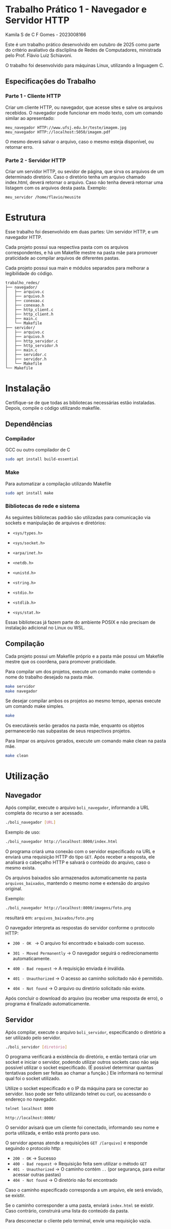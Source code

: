 # Trabalho Prático 1 - Navegador e Servidor HTTP
Kamila S de C F Gomes - 2023008166

Este é um trabalho prático desenvolvido em outubro de 2025 como parte do critério avaliativo da discliplina de Redes de Computadores, ministrada pelo Prof. Flávio Luiz Schiavoni.

O trabalho foi desenvolvido para máquinas Linux, utilizando a linguagem C.

## Especificações do Trabalho
### Parte 1 - Cliente HTTP

Criar um cliente HTTP, ou navegador, que acesse sites e salve os arquivos recebidos. O navegador pode funcionar em modo texto, com um comando similar ao apresentado:

```
meu_navegador HTTP://www.ufsj.edu.br/teste/imagem.jpg
meu_navegador HTTP://localhost:5050/imagem.pdf
```

O mesmo deverá salvar o arquivo, caso o mesmo esteja disponível, ou retornar erro.

### Parte 2 - Servidor HTTP

Criar um servidor HTTP, ou sevidor de página, que sirva os arquivos de um determinado diretório. Caso o diretório tenha um arquivo chamado index.html, deverá retornar o arquivo. Caso não tenha deverá retornar uma listagem com os arquivos desta pasta. Exemplo:

```
meu_servidor /home/flavio/meusite
```

# Estrutura
Esse trabalho foi desenvolvido em duas partes: Um servidor HTTP, e um navegador HTTP.

Cada projeto possui sua respectiva pasta com os arquivos correspondentes, e há um Makefile mestre na pasta mãe para promover praticidade ao compilar arquivos de diferentes pastas.

Cada projeto possui sua main e módulos separados para melhorar a legibilidade do código.

```
trabalho_redes/
├── navegador/
│   ├── arquivo.c
│   ├── arquivo.h
│   ├── conexao.c
│   ├── conexao.h
│   ├── http_client.c
│   ├── http_client.h
│   ├── main.c
│   └── Makefile
├── servidor/
│   ├── arquivo.c
│   ├── arquivo.h
│   ├── http_servidor.c
│   ├── http_servidor.h
│   ├── main.c
│   ├── servidor.c
│   ├── servidor.h
│   └── Makefile
└── Makefile
```

# Instalação

Certifique-se de que todas as bibliotecas necessárias estão instaladas.
Depois, compile o código utilizando makefile.

## Dependências
### Compilador
GCC ou outro compilador de C
```bash
sudo apt install build-essential
```
### Make
Para automatizar a compilação utilizando Makefile
```bash
sudo apt install make
```
### Bibliotecas de rede e sistema
As seguintes bibliotecas padrão são utilizadas para comunicação via sockets e manipulação de arquivos e diretórios:

- ```<sys/types.h>```

- ```<sys/socket.h>```

- ```<arpa/inet.h>```

- ```<netdb.h>```

- ```<unistd.h>```

- ```<string.h>```

- ```<stdio.h>```

- ```<stdlib.h>```

- ```<sys/stat.h>```

Essas bibliotecas já fazem parte do ambiente POSIX e não precisam de instalação adicional no Linux ou WSL.


## Compilação

Cada projeto possui um Makefile próprio e a pasta mãe possui um Makefile mestre que os coordena, para promover praticidade.

Para compilar um dos projetos, execute um comando make contendo o nome do trabalho desejado na pasta mãe.

``` bash
make servidor
make navegador
```

Se desejar compilar ambos os projetos ao mesmo tempo, apenas execute um comando make simples.

``` bash
make
```

Os executáveis serão gerados na pasta mãe, enquanto os objetos permanecerão nas subpastas de seus respectivos projetos.

Para limpar os arquivos gerados, execute um comando make clean na pasta mãe.

``` bash
make clean
```

# Utilização

## Navegador

Após compilar, execute o arquivo ```boli_navegador```, informando a URL completa do recurso a ser acessado.

``` bash
./boli_navegador [URL]
```

Exemplo de uso:

``` bash
./boli_navegador http://localhost:8000/index.html
```


O programa criará uma conexão com o servidor especificado na URL e enviará uma requisição HTTP do tipo ```GET```. Após receber a resposta, ele analisará o cabeçalho HTTP e salvará o conteúdo do arquivo, caso o mesmo exista.

Os arquivos baixados são armazenados automaticamente na pasta ```arquivos_baixados```, mantendo o mesmo nome e extensão do arquivo original.

Exemplo:

``` bash
./boli_navegador http://localhost:8000/imagens/foto.png
```


resultará em: ```arquivos_baixados/foto.png```


O navegador interpreta as respostas do servidor conforme o protocolo HTTP:

- ```200 - OK ``` -> O arquivo foi encontrado e baixado com sucesso.

- ```301 - Moved Permanently``` -> O navegador seguirá o redirecionamento automaticamente.

- ```400 - Bad request``` -> A requisição enviada é inválida.

- ```401 - Unauthorized``` -> O acesso ao caminho solicitado não é permitido.

- ```404 - Not found``` -> O arquivo ou diretório solicitado não existe.

Após concluir o download do arquivo (ou receber uma resposta de erro), o programa é finalizado automaticamente.

## Servidor
Após compilar, execute o arquivo ```boli_servidor```, especificando o diretório a ser utilizado pelo servidor.

``` bash
./boli_servidor [diretório]
```

O programa verificará a existência do diretório, e então tentará criar um socket e iniciar o servidor, podendo utilizar outros sockets caso não seja possível utilizar o socket especificado. (É possível determinar quantas tentativas podem ser feitas ao chamar a função.) Ele informará no terminal qual foi o socket utilizado.

Utilize o socket especificado e o IP da máquina para se conectar ao servidor. Isso pode ser feito utilizando telnet ou curl, ou acessando o endereço no navegador.

``` bash
telnet localhost 8000
```
```
http://localhost:8000/
```

O servidor avisará que um cliente foi conectado, informando seu nome e porta utilizada, e então está pronto para uso.

O servidor apenas atende a requisições ```GET /[arquivo]``` e responde seguindo o protocolo http:

- ```200 - OK``` -> Sucesso
- ```400 - Bad request``` -> Requisição feita sem utilizar o método ```GET```
- ```401 - Unauthorized``` -> O caminho contém ```..``` (por segurança, para evitar acessar outras pastas)
- ```404 - Not found``` -> O diretório não foi encontrado

Caso o caminho especificado corresponda a um arquivo, ele será enviado, se existir.

Se o caminho corresponder a uma pasta, enviará ```index.html``` se existir. Caso contrário, construirá uma lista do conteúdo da pasta.

Para desconectar o cliente pelo terminal, envie uma requisição vazia.
